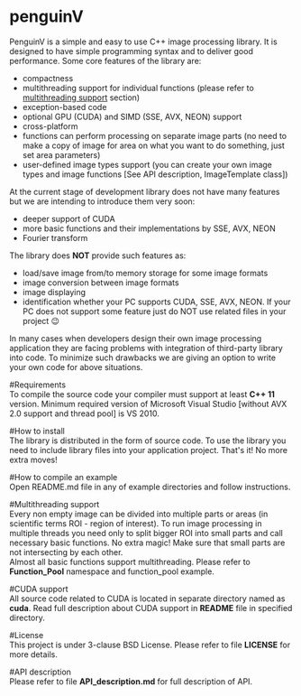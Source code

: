 # penguinV

PenguinV is a simple and easy to use C++ image processing library. It is designed to have simple programming syntax and to deliver good performance. Some core features of the library are:

- compactness
- multithreading support for individual functions (please refer to [multithreading support](#multithreading-support) section)
- exception-based code
- optional GPU (CUDA) and SIMD (SSE, AVX, NEON) support
- cross-platform
- functions can perform processing on separate image parts (no need to make a copy of image for area on what you want to do something, just set area parameters)
- user-defined image types support (you can create your own image types and image functions [See API description, ImageTemplate class])

At the current stage of development library does not have many features but we are intending to introduce them very soon:
- deeper support of CUDA
- more basic functions and their implementations by SSE, AVX, NEON
- Fourier transform

The library does **NOT** provide such features as:
- load/save image from/to memory storage for some image formats
- image conversion between image formats
- image displaying
- identification whether your PC supports CUDA, SSE, AVX, NEON. If your PC does not support some feature just do NOT use related files in your project :wink:

In many cases when developers design their own image processing application they are facing problems with integration of third-party library into code. To minimize such drawbacks we are giving an option to write your own code for above situations.

#Requirements    
To compile the source code your compiler must support at least **C++ 11** version. Minimum required version of Microsoft Visual Studio [without AVX 2.0 support and thread pool] is VS 2010.

#How to install    
The library is distributed in the form of source code. To use the library you need to include library files into your application project. That's it! No more extra moves!

#How to compile an example    
Open README.md file in any of example directories and follow instructions.

#Multithreading support    
Every non empty image can be divided into multiple parts or areas (in scientific terms ROI - region of interest). To run image processing in multiple threads you need only to split bigger ROI into small parts and call necessary basic functions. No extra magic! Make sure that small parts are not intersecting by each other.    
Almost all basic functions support multithreading. Please refer to **Function_Pool** namespace and function_pool example.

#CUDA support    
All source code related to CUDA is located in separate directory named as **cuda**. Read full description about CUDA support in **README** file in specified directory.

#License    
This project is under 3-clause BSD License. Please refer to file **LICENSE** for more details.

#API description    
Please refer to file **API_description.md** for full description of API.
